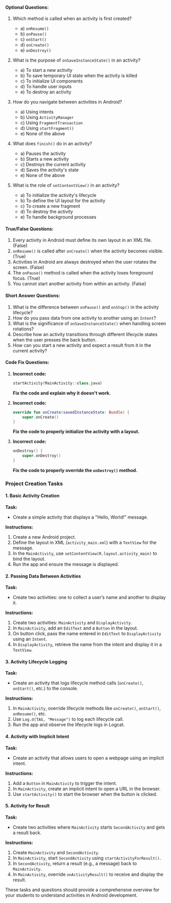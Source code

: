 #### **Optional Questions:**
1. Which method is called when an activity is first created?
   - a) `onResume()`
   - b) `onPause()`
   - c) `onStart()`
   - d) `onCreate()`
   - e) `onDestroy()`

2. What is the purpose of `onSaveInstanceState()` in an activity?
   - a) To start a new activity
   - b) To save temporary UI state when the activity is killed
   - c) To initialize UI components
   - d) To handle user inputs
   - e) To destroy an activity

3. How do you navigate between activities in Android?
   - a) Using intents
   - b) Using `ActivityManager`
   - c) Using `FragmentTransaction`
   - d) Using `startFragment()`
   - e) None of the above

4. What does `finish()` do in an activity?
   - a) Pauses the activity
   - b) Starts a new activity
   - c) Destroys the current activity
   - d) Saves the activity's state
   - e) None of the above

5. What is the role of `setContentView()` in an activity?
   - a) To initialize the activity's lifecycle
   - b) To define the UI layout for the activity
   - c) To create a new fragment
   - d) To destroy the activity
   - e) To handle background processes

#### **True/False Questions:**
1. Every activity in Android must define its own layout in an XML file. (False)
2. `onResume()` is called after `onCreate()` when the activity becomes visible. (True)
3. Activities in Android are always destroyed when the user rotates the screen. (False)
4. The `onPause()` method is called when the activity loses foreground focus. (True)
5. You cannot start another activity from within an activity. (False)

#### **Short Answer Questions:**
1. What is the difference between `onPause()` and `onStop()` in the activity lifecycle?
2. How do you pass data from one activity to another using an `Intent`?
3. What is the significance of `onSaveInstanceState()` when handling screen rotations?
4. Describe how an activity transitions through different lifecycle states when the user presses the back button.
5. How can you start a new activity and expect a result from it in the current activity?

#### **Code Fix Questions:**
1. **Incorrect code:**
   ```kotlin
   startActivity(MainActivity::class.java)
   ```
   **Fix the code and explain why it doesn't work.**

2. **Incorrect code:**
   ```kotlin
   override fun onCreate(savedInstanceState: Bundle) {
       super.onCreate()
   }
   ```
   **Fix the code to properly initialize the activity with a layout.**

3. **Incorrect code:**
   ```kotlin
   onDestroy() {
       super.onDestroy()
   }
   ```
   **Fix the code to properly override the `onDestroy()` method.**

### Project Creation Tasks

#### 1. **Basic Activity Creation**
   **Task:**
   - Create a simple activity that displays a "Hello, World!" message.
   
   **Instructions:**
   1. Create a new Android project.
   2. Define the layout in XML (`activity_main.xml`) with a `TextView` for the message.
   3. In the `MainActivity`, use `setContentView(R.layout.activity_main)` to bind the layout.
   4. Run the app and ensure the message is displayed.

#### 2. **Passing Data Between Activities**
   **Task:**
   - Create two activities: one to collect a user’s name and another to display it.
   
   **Instructions:**
   1. Create two activities: `MainActivity` and `DisplayActivity`.
   2. In `MainActivity`, add an `EditText` and a `Button` in the layout.
   3. On button click, pass the name entered in `EditText` to `DisplayActivity` using an `Intent`.
   4. In `DisplayActivity`, retrieve the name from the intent and display it in a `TextView`.

#### 3. **Activity Lifecycle Logging**
   **Task:**
   - Create an activity that logs lifecycle method calls (`onCreate()`, `onStart()`, etc.) to the console.
   
   **Instructions:**
   1. In `MainActivity`, override lifecycle methods like `onCreate()`, `onStart()`, `onResume()`, etc.
   2. Use `Log.d(TAG, "Message")` to log each lifecycle call.
   3. Run the app and observe the lifecycle logs in Logcat.

#### 4. **Activity with Implicit Intent**
   **Task:**
   - Create an activity that allows users to open a webpage using an implicit intent.
   
   **Instructions:**
   1. Add a `Button` in `MainActivity` to trigger the intent.
   2. In `MainActivity`, create an implicit intent to open a URL in the browser.
   3. Use `startActivity()` to start the browser when the button is clicked.

#### 5. **Activity for Result**
   **Task:**
   - Create two activities where `MainActivity` starts `SecondActivity` and gets a result back.
   
   **Instructions:**
   1. Create `MainActivity` and `SecondActivity`.
   2. In `MainActivity`, start `SecondActivity` using `startActivityForResult()`.
   3. In `SecondActivity`, return a result (e.g., a message) back to `MainActivity`.
   4. In `MainActivity`, override `onActivityResult()` to receive and display the result.

These tasks and questions should provide a comprehensive overview for your students to understand activities in Android development.